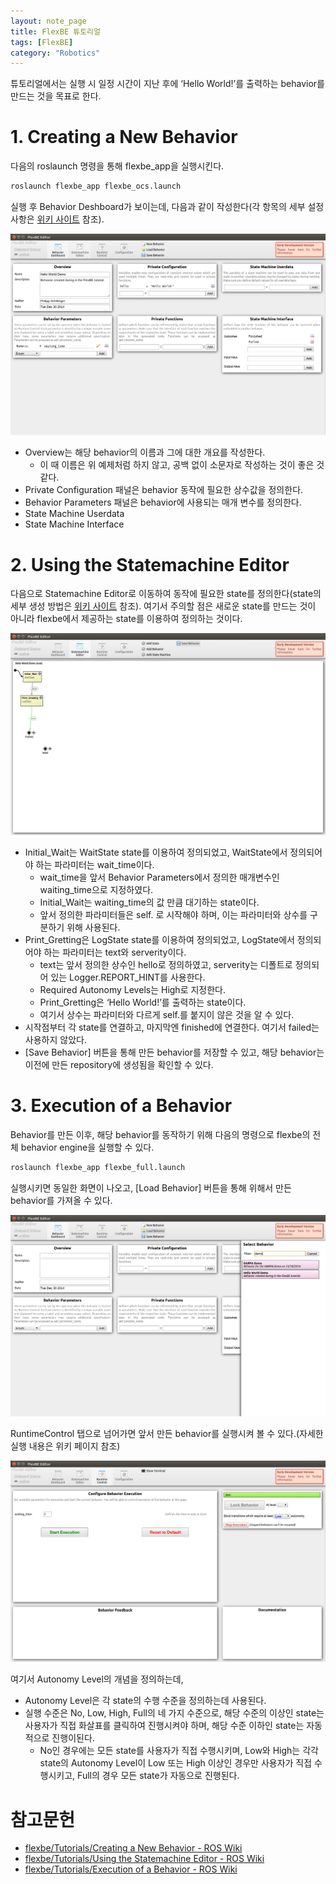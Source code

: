 ```yaml
---
layout: note_page
title: FlexBE 튜토리얼
tags: [FlexBE]
category: "Robotics"
---
```


튜토리얼에서는 실행 시 일정 시간이 지난 후에 ‘Hello World!’를 출력하는 behavior를 만드는 것을 목표로 한다.

# 1. Creating a New Behavior

다음의 roslaunch 명령을 통해 flexbe_app을 실행시킨다.

```bash
roslaunch flexbe_app flexbe_ocs.launch
```

실행 후 Behavior Deshboard가 보이는데, 다음과 같이 작성한다(각 항목의 세부 설정 사항은 [위키 사이트](http://wiki.ros.org/flexbe/Tutorials/Creating%20a%20New%20Behavior) 참조).

<img src="/assets/img/posts/240202_flexbe_dashboard.png">

- Overview는 해당 behavior의 이름과 그에 대한 개요를 작성한다.
    - 이 때 이름은 위 예제처럼 하지 않고, 공백 없이 소문자로 작성하는 것이 좋은 것 같다.
- Private Configuration 패널은 behavior 동작에 필요한 상수값을 정의한다.
- Behavior Parameters 패널은 behavior에 사용되는 매개 변수를 정의한다.
- State Machine Userdata
- State Machine Interface

# 2. Using the Statemachine Editor

다음으로 Statemachine Editor로 이동하여 동작에 필요한 state를 정의한다(state의 세부 생성 방법은 [위키 사이트](http://wiki.ros.org/flexbe/Tutorials/Using%20the%20Statemachine%20Editor) 참조). 여기서 주의할 점은 새로운 state를 만드는 것이 아니라 flexbe에서 제공하는 state를 이용하여 정의하는 것이다.

<img src="/assets/img/posts/240202_flexbe_state_editor.png">

- Initial_Wait는 WaitState state를 이용하여 정의되었고, WaitState에서 정의되어야 하는 파라미터는 wait_time이다.
    - wait_time을 앞서 Behavior Parameters에서 정의한 매개변수인 waiting_time으로 지정하였다.
    - Initial_Wait는 waiting_time의 값 만큼 대기하는 state이다.
    - 앞서 정의한 파라미터들은 self. 로 시작해야 하며, 이는 파라미터와 상수를 구분하기 위해 사용된다.
- Print_Gretting은 LogState state를 이용하여 정의되었고, LogState에서 정의되어야 하는 파라미터는 text와 serverity이다.
    - text는 앞서 정의한 상수인 hello로 정의하였고, serverity는 디폴트로 정의되어 있는 Logger.REPORT_HINT를 사용한다.
    - Required Autonomy Levels는 High로 지정한다.
    - Print_Gretting은 ‘Hello World!’를 출력하는 state이다.
    - 여기서 상수는 파라미터와 다르게 self.를 붙지이 않은 것을 알 수 있다.
- 시작점부터 각 state를 연결하고, 마지막엔 finished에 연결한다. 여기서 failed는 사용하지 않았다.
- [Save Behavior] 버튼을 통해 만든 behavior를 저장할 수 있고, 해당 behavior는 이전에 만든 repository에 생성됨을 확인할 수 있다.

# 3. Execution of a Behavior

Behavior를 만든 이후, 해당 behavior를 동작하기 위해 다음의 명령으로 flexbe의 전체 behavior engine을 실행할 수 있다.

```bash
roslaunch flexbe_app flexbe_full.launch
```

실행시키면 동일한 화면이 나오고, [Load Behavior] 버튼을 통해 위해서 만든 behavior를 가져올 수 있다.

<img src="/assets/img/posts/240202_flexbe_load.png">

RuntimeControl 탭으로 넘어가면 앞서 만든 behavior를 실행시켜 볼 수 있다.(자세한 실행 내용은 위키 페이지 참조)

<img src="/assets/img/posts/240202_flexbe_runtime_control.png">

여기서 Autonomy Level의 개념을 정의하는데,
- Autonomy Level은 각 state의 수행 수준을 정의하는데 사용된다.
- 실행 수준은 No, Low, High, Full의 네 가지 수준으로, 해당 수준의 이상인 state는 사용자가 직접 화살표를 클릭하여 진행시켜야 하며, 해당 수준 이하인 state는 자동적으로 진행이된다.
    - No인 경우에는 모든 state를 사용자가 직접 수행시키며, Low와 High는 각각 state의 Autonomy Level이 Low 또는 High 이상인 경우만 사용자가 직접 수행시키고, Full의 경우 모든 state가 자동으로 진행된다.


# 참고문헌

- [flexbe/Tutorials/Creating a New Behavior - ROS Wiki](http://wiki.ros.org/flexbe/Tutorials/Creating%20a%20New%20Behavior)
- [flexbe/Tutorials/Using the Statemachine Editor - ROS Wiki](http://wiki.ros.org/flexbe/Tutorials/Using%20the%20Statemachine%20Editor)
- [flexbe/Tutorials/Execution of a Behavior - ROS Wiki](http://wiki.ros.org/flexbe/Tutorials/Execution%20of%20a%20Behavior)